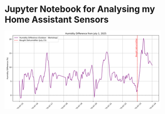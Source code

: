 # Jupyter Notebook for Analysing my Home Assistant Sensors

![Humidity Delta Plot](humidity_delta_plot.png)
